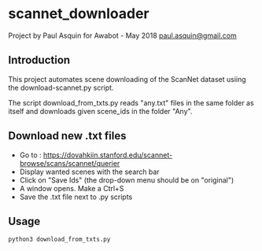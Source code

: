 # scannet_downloader
Project by Paul Asquin for Awabot - May 2018 paul.asquin@gmail.com  

## Introduction
This project automates scene downloading of the ScanNet dataset usiing the download-scannet.py script.

The script download_from_txts.py reads "any.txt" files in the same folder as itself and downloads given scene_ids in the folder "Any".

## Download new .txt files
- Go to : https://dovahkiin.stanford.edu/scannet-browse/scans/scannet/querier  
- Display wanted scenes with the search bar  
- Click on "Save Ids" (the drop-down menu should be on "original")  
- A window opens. Make a Ctrl+S
- Save the .txt file next to .py scripts

## Usage
``` 
python3 download_from_txts.py
 ```